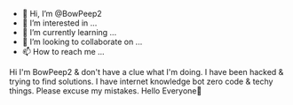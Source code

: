 - 👋 Hi, I’m @BowPeep2
- 👀 I’m interested in ...
- 🌱 I’m currently learning ...
- 💞️ I’m looking to collaborate on ...
- 📫 How to reach me ...

<!---
BowPeep2/BowPeep2 is a ✨ special ✨ repository because its `README.md` (this file) appears on your GitHub profile.
You can click the Preview link to take a look at your changes.
--->
Hi I'm BowPeep2 & don't have a clue what I'm doing. I have been hacked & trying to find solutions. I have internet knowledge bot zero code & techy things. Please excuse my mistakes. Hello Everyone🙌
